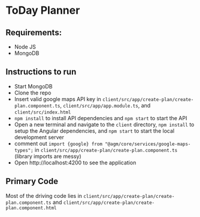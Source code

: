 # ToDay Planner
## Requirements:
* Node JS
* MongoDB
## Instructions to run
* Start MongoDB
* Clone the repo
* Insert valid google maps API key in `client/src/app/create-plan/create-plan.component.ts`, `client/src/app/app.module.ts`, and `client/src/index.html`
* `npm install` to install API dependencies and `npm start` to start the API
* Open a new terminal and navigate to the `client` directory, `npm install` to setup the Angular dependencies, and `npm start` to start the local development server
* comment out `import {google} from "@agm/core/services/google-maps-types";` in `client/src/app/create-plan/create-plan.component.ts` (library imports are messy)
* Open http://localhost:4200 to see the application

## Primary Code
Most of the driving code lies in `client/src/app/create-plan/create-plan.component.ts` and `client/src/app/create-plan/create-plan.component.html`
